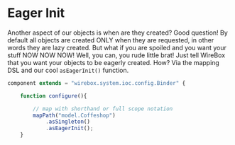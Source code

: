 # Eager Init

Another aspect of our objects is when are they created? Good question! By default all objects are created ONLY when they are requested, in other words they are lazy created. But what if you are spoiled and you want your stuff NOW NOW NOW! Well, you can, you rude little brat! Just tell WireBox that you want your objects to be eagerly created. How? Via the mapping DSL and our cool `asEagerInit()` function.

```javascript
component extends = "wirebox.system.ioc.config.Binder" {

    function configure(){

        // map with shorthand or full scope notation
        mapPath("model.Coffeshop")
            .asSingleton()
            .asEagerInit();
    }
```

